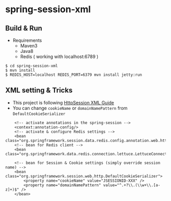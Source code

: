 # spring-session-xml

## Build & Run

* Requirements
    * Maven3
    * Java8
    * Redis ( working with localhost:6789 )

```
$ cd spring-session-xml
$ mvn install
$ REDIS_HOST=localhost REDIS_PORT=6379 mvn install jetty:run
```

## XML setting & Tricks

* This project is following [HttpSession XML Guide](http://docs.spring.io/spring-session/docs/current-SNAPSHOT/reference/html5/guides/httpsession-xml.html)
* You can change `cookieName` or `domainNamePattern` from `DefaultCookieSerializer`

```
	<!-- activate annotations in the spring-session -->
	<context:annotation-config/>
	<!-- activate & configure Redis settings -->
	<bean class="org.springframework.session.data.redis.config.annotation.web.http.RedisHttpSessionConfiguration"/>
	<!-- bean for Redis client -->
	<bean class="org.springframework.data.redis.connection.lettuce.LettuceConnectionFactory"/>
	
	<!-- bean for Session & Cookie settings (simply override session name) -->
	<bean class="org.springframework.session.web.http.DefaultCookieSerializer">
		<property name="cookieName" value="JSESSIONID-XXX" />
		<property name="domainNamePattern" value="^.+?\\.(\\w+\\.[a-z]+)$" />		
	</bean>
```
